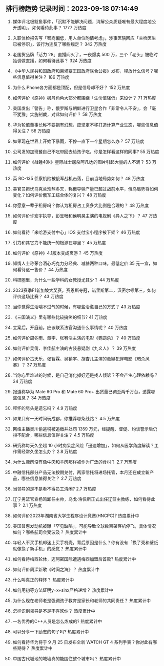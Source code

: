 
## 排行榜趋势 记录时间：2023-09-18 07:14:49
  
  1. 媒体评北极鲶鱼事件，「沉默不能解决问题，消解公众质疑唯有最大程度地公开透明」，如何看待此事？ 1777 万热度
    
  2. 入职体检报告写「智商偏低，用人单位酌情考虑」，涉事医院回应「主检医生已被停职」，该行为违反了哪些规定？ 342 万热度
    
  3. 老国货品牌「活力 28」直播间火了，一夜爆卖 500 万，三个「老头」被临时抽调做直播，如何看待此事？ 324 万热度
    
  4. 《中华人民共和国政府和柬埔寨王国政府联合公报》发布，释放什么信号？哪些信息值得关注？ 186 万热度
    
  5. 为什么iPhone各方面都是顶配，但是信号却不好？ 152 万热度
    
  6. 如何评价《原神》枫丹角色大部分都围绕「生命值降低」来设计？ 71 万热度
    
  7. 美国发出「警告」称，俄罗斯与朝鲜进行卫星合作「非常令人不安」，会「毫不犹豫」实施制裁，对此如何评价？ 58 万热度
    
  8. 华为轮值董事长称不要抱有幻想，应坚定不移打造计算产业生态，哪些信息值得关注？ 58 万热度
    
  9. 如果现在世界上开始下暴雨，不停一直下一个星期怎么办？ 57 万热度
    
  10. 公司发的加班餐自己不吃带回去给孩子吃，你是怎样看这样的同事? 55 万热度
    
  11. 如何评价《战锤40k》星际战士屠杀阿凡达的图片引起大量的人不满？ 53 万热度
    
  12. 英 RC-135 侦察机险被俄军战机击落，目前当地局势如何？ 48 万热度
    
  13. 美官员担忧乌克兰难熬冬天，称俄导弹产量已超过战前水平，俄乌局势将如何变化？如何评价俄军工综合体的复兴？ 48 万热度
    
  14. 你愿意一辈子租房吗？你认为租房占工资多大比例是合理的？ 48 万热度
    
  15. 如何评价许宏宇执导，彭昱畅和侯明昊主演的电视剧《异人之下》？ 47 万热度
    
  16. 如何看待「米哈游支付中心」IOS 支付宝小程序被下架？ 46 万热度
    
  17. 引力和其它力不能统一的根源在哪里？ 45 万热度
    
  18. 如何评价《原神》4.1版本变成页游？ 45 万热度
    
  19. 知情人士称茅台酒心巧克力分经典、减糖两种口味，最低定价 35 元一盒，如何看待这一售价？ 44 万热度
    
  20. 科研圈里，为什么一些学科的女教授尤其少？ 44 万热度
    
  21. 2023赛季F1新加坡大奖赛，赛恩斯夺冠，诺里斯第二，汉密尔顿第三，如何评价这场比赛？ 43 万热度
    
  22. 当你觉得生活喘不过气的时候，有哪些治愈自己的方式？ 43 万热度
    
  23. 《三国演义》里有哪些比较搞笑的细节? 41 万热度
    
  24. 立案后，开庭前，应该联系法官沟通什么事情呢？ 40 万热度
    
  25. 如何评价周冬雨、章宇、张宥浩主演的电影《鹦鹉杀》？ 40 万热度
    
  26. 如何评价吴倩、李佳航主演的古装悬疑剧《九义人》？ 39 万热度
    
  27. 如何评价古天乐、张智霖、吴镇宇、胡杏儿主演的悬疑犯罪电影《暗杀风暴》？ 37 万热度
    
  28. 当你心里难过的时候，是自己消化掉好还是找人倾诉？不会产生心理依赖吗？ 34 万热度
    
  29. 报道称华为 Mate 60 Pro 和 Mate 60 Pro+ 出货量已调至两千万台，透露哪些信息？ 34 万热度
    
  30. 释怀的尽头是遗忘吗？ 4.9 万热度
    
  31. 如果只有一天时间玩成都，你推荐哪条线路？ 4.5 万热度
    
  32. 网络主播吴川偷逃税被追缴并处罚 1359 万元，经提醒、督促、约谈警示后仍拒不配合，哪些信息值得关注？ 4.5 万热度
    
  33. 研究称每天久坐超 10 小时痴呆症风险「迅速增加」，如何从医学角度解读？工作需经常久坐怎么办？ 2.8 万热度
    
  34. 为什么鹿肉没有像牛肉和羊肉那样被作为广泛的食材？ 2.7 万热度
    
  35. 中融信托部分产品无法按期兑付，两家信托将进场托管，本月还在成立新产品，哪些信息值得关注？ 2.7 万热度
    
  36. 当领导的是不是看不得员工清闲? 2.7 万热度
    
  37. 辽宁男篮官宣杨鸣卸任主帅，乌戈·洛佩斯正式出任辽篮主教练，如何看待此事？ 2.1 万热度
    
  38. 如何评价2023年湖南省大学生程序设计竞赛(HNCPC)? 热度累计中
    
  39. 美国普惠发动机被曝「罕见缺陷」，可能导致全球数百架客机停飞，具体情况如何？哪些航司会受波及？ 热度累计中
    
  40. 年轻人不买手机却迷上买手机壳，背后原因是什么？你有没有「换了壳和壁纸就像换了新手机」的感觉？ 热度累计中
    
  41. 如何看待梅西轮休，迈阿密国际遭遇梅西加盟后首败? 热度累计中
    
  42. 如何评价周深新歌《时间之海》？ 热度累计中
    
  43. 什么叫真正的释怀？ 热度累计中
    
  44. 如何用初等方法证明y=x+sinx严格递增？ 热度累计中
    
  45. 为什么现在老师老是强调孩子教育是家长和老师的共同责任？ 热度累计中
    
  46. 怎样识别领导是不是不喜欢你？ 热度累计中
    
  47. 一名优秀的C++人员是怎么炼成的? 热度累计中
    
  48. 可以分享一下励志的句子吗? 热度累计中
    
  49. 如何看待华为将于 9 月 25 日发布全新 WATCH GT 4 系列手表？你对此有哪些期待？ 热度累计中
    
  50. 中国古代城池的城墙真的能围住整个城市吗？ 热度累计中
    